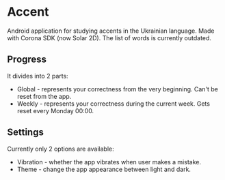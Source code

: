# Accent
Android application for studying accents in the Ukrainian language. Made with Corona SDK (now Solar 2D). The list of words is currently outdated.

## Progress
It divides into 2 parts:
* Global - represents your correctness from the very beginning. Can't be reset from the app.
* Weekly - represents your correctness during the current week. Gets reset every Monday 00:00.

## Settings
Currently only 2 options are available:
* Vibration - whether the app vibrates when user makes a mistake.
* Theme - change the app appearance between light and dark.
